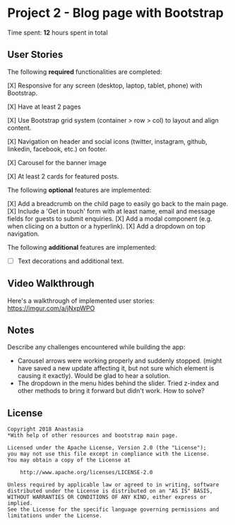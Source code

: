 # Project 2 - Blog page with Bootstrap

Time spent: **12** hours spent in total

## User Stories

The following **required** functionalities are completed:

[X] Responsive for any screen (desktop, laptop, tablet, phone) with Bootstrap.

[X] Have at least 2 pages

[X] Use Bootstrap grid system (container > row > col) to layout and align content.

[X] Navigation on header and social icons (twitter, instagram, github, linkedin, facebook, etc.) on footer.

[X] Carousel for the banner image 

[X] At least 2 cards for featured posts.

The following **optional** features are implemented:

[X] Add a breadcrumb on the child page to easily go back to the main page.
[X] Include a 'Get in touch' form with at least name, email and message fields for guests to submit enquiries.
[X] Add a modal component (e.g. when clicing on a button or a hyperlink).
[X] Add a dropdown on top navigation.

The following **additional** features are implemented:

* [ ] Text decorations and additional text.

## Video Walkthrough

Here's a walkthrough of implemented user stories:
https://imgur.com/a/jNxpWPO


## Notes

Describe any challenges encountered while building the app:
- Carousel arrows were working properly and suddenly stopped. (might have saved a new update affecting it, but not sure which element is causing it exactly). Would be glad to hear a solution.
- The dropdown in the menu hides behind the slider. Tried z-index and other methods to bring it forward but didn't work. How to solve?

## License

    Copyright 2018 Anastasia
    *With help of other resources and bootstrap main page.

    Licensed under the Apache License, Version 2.0 (the "License");
    you may not use this file except in compliance with the License.
    You may obtain a copy of the License at

        http://www.apache.org/licenses/LICENSE-2.0

    Unless required by applicable law or agreed to in writing, software
    distributed under the License is distributed on an "AS IS" BASIS,
    WITHOUT WARRANTIES OR CONDITIONS OF ANY KIND, either express or implied.
    See the License for the specific language governing permissions and
    limitations under the License.

